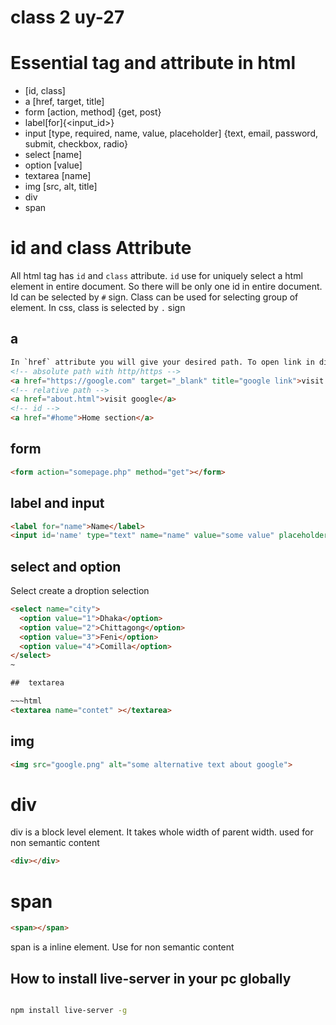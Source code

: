 # class 2 uy-27


# Essential tag and attribute in html

* [id, class]
* a [href, target, title]
* form [action, method] {get, post}
* label[for]{<input_id>}
* input [type, required, name, value, placeholder] {text, email, password, submit, checkbox, radio}
* select [name]
* option [value]
* textarea [name]
* img [src, alt, title]
* div
* span

# id and class Attribute

All html tag has `id` and `class` attribute. `id` use for uniquely select a html element in entire document. So there will be only one id in entire document. Id can be selected by `#` sign. Class can be used for selecting group of element. In css, class is selected by `.` sign

## a

~~~html
In `href` attribute you will give your desired path. To open link in different tag use `target=_blank"`
<!-- absolute path with http/https -->
<a href="https://google.com" target="_blank" title="google link">visit google</a>
<!-- relative path -->
<a href="about.html">visit google</a>
<!-- id -->
<a href="#home">Home section</a>
~~~

## form 

~~~html
<form action="somepage.php" method="get"></form>
~~~

## label  and input

~~~html
<label for="name">Name</label>
<input id='name' type="text" name="name" value="some value" placeholder="Enter your name" required>
~~~

## select and option 
Select create a droption selection 

~~~html
<select name="city">
  <option value="1">Dhaka</option>
  <option value="2">Chittagong</option>
  <option value="3">Feni</option>
  <option value="4">Comilla</option>
</select>
~

##  textarea 

~~~html
<textarea name="contet" ></textarea>
~~~


## img 

~~~html
<img src="google.png" alt="some alternative text about google">
~~~

# div 
div is a block level element. It takes whole width of parent width. used for non semantic content 
~~~html
<div></div>
~~~

# span 

~~~html
<span></span>
~~~
span is a inline element. Use for non semantic content


## How to install live-server in your pc globally

~~~bash

npm install live-server -g

~~~







